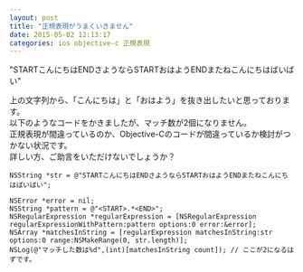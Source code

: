 ```yaml
---
layout: post
title: "正規表現がうまくいきません"
date: 2015-05-02 12:13:17
categories: ios objective-c 正規表現
---
```

<p>"STARTこんにちはENDさようならSTARTおはようENDまたねこんにちはばいばい"</p>

<p>上の文字列から、「こんにちは」と「おはよう」を抜き出したいと思っております。<br>
以下のようなコードをかきましたが、マッチ数が2個になりません。<br>
正規表現が間違っているのか、Objective-Cのコードが間違っているか検討がつかない状況です。<br>
詳しい方、ご助言をいただけないでしょうか？</p>

<pre><code>NSString *str = @"STARTこんにちはENDさようならSTARTおはようENDまたねこんにちはばいばい";

NSError *error = nil;
NSString *pattern = @"&lt;START&gt;.*&lt;END&gt;";
NSRegularExpression *regularExpression = [NSRegularExpression regularExpressionWithPattern:pattern options:0 error:&amp;error];
NSArray *matchesInString = [regularExpression matchesInString:str options:0 range:NSMakeRange(0, str.length)];
NSLog(@"マッチした数は%d",(int)[matchesInString count]); // ここが2になるはずです。
</code></pre>
